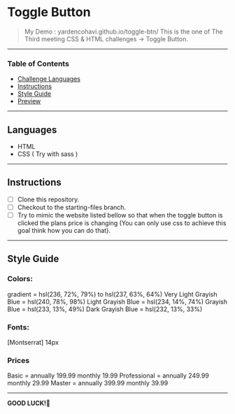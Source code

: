 
# Toggle Button
> My Demo : yardencohavi.github.io/toggle-btn/
> This is the one of The Third meeting CSS & HTML challenges -> Toggle Button.

---

### Table of Contents

- [Challenge Languages](#Languages)
- [Instructions](#Instructions)
- [Style Guide](#Style-Guide)
- [Preview](#Preview-And-Style-Guild)

---

## Languages

* HTML
* CSS ( Try with sass )

---

## Instructions

- [ ] Clone this repository.
- [ ] Checkout to the starting-files branch.
- [ ] Try to mimic the website listed bellow so that when the toggle button is clicked the plans price is changing (You can only use css to achieve this goal think how you can do that).

---

## Style Guide

### Colors:
  gradient = hsl(236, 72%, 79%) to hsl(237, 63%, 64%)
  Very Light Grayish Blue = hsl(240, 78%, 98%)
  Light Grayish Blue = hsl(234, 14%, 74%)
  Grayish Blue = hsl(233, 13%, 49%)
  Dark Grayish Blue = hsl(232, 13%, 33%)

### Fonts:
  [Montserrat] 14px

### Prices
  Basic = annually 199.99 monthly 19.99
  Professional = annually 249.99 monthly 29.99
  Master = annually 399.99 monthly 39.99

---


**GOOD LUCK!**🚀
